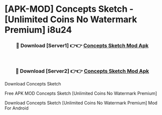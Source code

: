 # [APK-MOD] Concepts  Sketch - [Unlimited Coins No Watermark Premium] i8u24



<div align="center">
<h3>🔴 Download [Server1] 👉👉 <a href="https://momento.my/?title=Concepts__Sketch">Concepts  Sketch Mod Apk</a></h3><br>

<h3>🔴 Download [Server2] 👉👉 <a href="https://momento.my/?title=Concepts__Sketch">Concepts  Sketch Mod Apk</a></h3>
</div>



Download Concepts  Sketch 

Free APK MOD Concepts  Sketch [Unlimited Coins No Watermark Premium]

Download Concepts  Sketch [Unlimited Coins No Watermark Premium] Mod For Android
